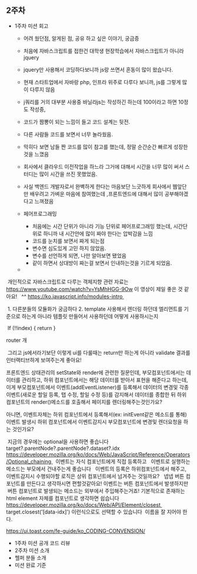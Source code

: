 ## 2주차

- 1주차 미션 회고
    - 어려 웠던점, 알게된 점, 공유 하고 싶은 이야기, 궁금증
    - 처음에 자바스크립트를 접한건 대학생 현장학습에서 자바스크립트가 아니라 jquery
    - jquery만 사용해서 코딩하다보니까 js랑 쓰면서 혼동이 많이 왔습니다.
    - 현재 스타트업에서 자바랑 php, 인프라 위주로 다루다 보니까, js를 그렇게 많이 다루지 않음
    - j쿼리를 거의 대부분 사용중 바닐라js는 작성하긴 하는데 100이라고 하면 10정도 작성중,
    - 코드가 짬뽕이 되는 느낌이 들고 코드 설계는 뒷전.
    - 다른 사람들 코드를 보면서 너무 놀라웠음.
    - 막히다 보면 남들 짠 코드를 많이 참고를 했는데, 정말 순간순간 빠르게 성장한것을 느꼈음
    - 회사에서 클라우드 이전작업을 하느라 그거에 대해서 시간을 너무 많이 써서 스터디는 많이 시간을 쓰진 못했었음.
    - 사실 백엔드 개발자로서 완벽하게 한다는 마음보단 
      느긋하게 회사에서 웹앞단만 배우려고 가벼운 마음에 참여했는데
     ,프론트엔드에 대해서 많이 공부해야겠다고 느껴졌음
     
    - 페어프로그래밍
        - 처음에는 시간 단위가 아니라 기능 단위로 페어프로그래밍 했는데,
         시간단위로 하니까 내 시간안에 많이 짜야 한다는 압박감을 느낌
        - 코드를 눈치를 보면서 짜게 되는점
        - 변수면 심도있게 고민 하지 않았음.
        - 변수를 선언하게 되면, 나만 알아보면 됐었음
        - 같이 하면서 상대방이 짜는걸 보면서 인내하는것을 기르게 되었음.
        
     -
     
 개인적으로 자바스크립트로 다루는 객체지향 관련 자료는
https://www.youtube.com/watch?v=YsMhHGG-9Ow
이 영상이 제일 좋은 것 같아요! 
 ^^ https://ko.javascript.info/modules-intro 

 1. 다른분들의 모듈화가 궁금하다 2. template 사용해서 렌더링 하던데 엘리먼트를 기준으로 하는게 아니라 템플릿 만들어서 사용하던데 어떻게 사용하시는지 

 If (!!index) { return } 

router 개


 그리고 js에서라기보단 이렇게 ui를 다룰때는 return만 하는게 아니라 validate 결과를 인터랙티브하게 보여주는게 좋아요! 

프론트엔드 상태관리의 setState와 render에 관련한 질문인데, 
부모컴포넌트에서는 데이터를 관리하고, 하위 컴포넌트에서는 해당 데이터를 받아서 표현을 해준다고 하는데, 이게  부모컴포넌트에서 이벤트(addEventListener)를 등록해서 데이터의 변경및 각종 이벤트(새로운 할일 등록, 탭 수정, 할일 수정 등)를 감지해서 데이터를 종합한 뒤 하위 컴포넌트의 render()메소드를 호출해서 페이지를 렌더링해주는것인가요? 

아니면, 이벤트자체는 하위 컴포넌트에서 등록해서(ex: initEvent같은 메소드를 통해) 이벤트 발생시 하위 컴포넌트에서 이벤트감지시 부모컴포넌트에 변경및 렌더요청을 하는 것인가요? 

 지금의 경우에는 optional을 사용하면 좋습니다 target?.parentNode?.parentNode?.dataset?.idx 
 https://developer.mozilla.org/ko/docs/Web/JavaScript/Reference/Operators/Optional_chaining 
 이벤트는 자식 컴포넌트에게 직접 등록하고 
 이벤트로 실행하는 메소드는 부모에서 건내주는게 좋습니다 
 이벤트의 등록은 하위컴포넌트에서 해주고, 이벤트감지시 수행되야할 로직은 상위 컴포넌트에서 넘겨주는 것일까요? 
 넵넵 버튼 컴포넌트를 만든다고 생각하시면 편할것같아요! 이벤트는 버튼 컴포넌트에서 발생하지만 
 버튼 컴포넌트로 발생되는 메소드는 외부에서 주입해주는거죠! 기본적으로 존재하는 html element 자체를 컴포넌트로 생각하면 쉽습니다 
 https://developer.mozilla.org/ko/docs/Web/API/Element/closest 
 target.closest('[data-idx]') 이런식으로도 선택할 수 있습니다 
이름을 잘 지어야 한다.      
      
https://ui.toast.com/fe-guide/ko_CODING-CONVENSION/      
      
- 1주차 미션 공개 코드 리뷰
- 2주차 미션 소개
- 헬퍼 분들 소개
- 미션 완료 기준


